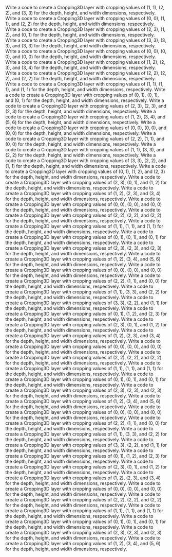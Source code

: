 Write a code to create a Cropping3D layer with cropping values of (1, 1), (2, 2), and (3, 3) for the depth, height, and width dimensions, respectively.
Write a code to create a Cropping3D layer with cropping values of (0, 0), (1, 1), and (2, 2) for the depth, height, and width dimensions, respectively.
Write a code to create a Cropping3D layer with cropping values of (2, 3), (1, 2), and (0, 1) for the depth, height, and width dimensions, respectively.
Write a code to create a Cropping3D layer with cropping values of (3, 3), (3, 3), and (3, 3) for the depth, height, and width dimensions, respectively.
Write a code to create a Cropping3D layer with cropping values of (0, 0), (0, 0), and (0, 0) for the depth, height, and width dimensions, respectively.
Write a code to create a Cropping3D layer with cropping values of (1, 2), (2, 3), and (3, 4) for the depth, height, and width dimensions, respectively.
Write a code to create a Cropping3D layer with cropping values of (2, 2), (2, 2), and (2, 2) for the depth, height, and width dimensions, respectively.
Write a code to create a Cropping3D layer with cropping values of (1, 1), (1, 1), and (1, 1) for the depth, height, and width dimensions, respectively.
Write a code to create a Cropping3D layer with cropping values of (0, 1), (0, 1), and (0, 1) for the depth, height, and width dimensions, respectively.
Write a code to create a Cropping3D layer with cropping values of (2, 3), (2, 3), and (2, 3) for the depth, height, and width dimensions, respectively.
Write a code to create a Cropping3D layer with cropping values of (1, 2), (3, 4), and (5, 6) for the depth, height, and width dimensions, respectively.
Write a code to create a Cropping3D layer with cropping values of (0, 0), (0, 0), and (0, 0) for the depth, height, and width dimensions, respectively.
Write a code to create a Cropping3D layer with cropping values of (2, 2), (1, 1), and (0, 0) for the depth, height, and width dimensions, respectively.
Write a code to create a Cropping3D layer with cropping values of (1, 1), (3, 3), and (2, 2) for the depth, height, and width dimensions, respectively.
Write a code to create a Cropping3D layer with cropping values of (3, 3), (2, 2), and (1, 1) for the depth, height, and width dimensions, respectively.
Write a code to create a Cropping3D layer with cropping values of (0, 1), (1, 2), and (2, 3) for the depth, height, and width dimensions, respectively.
Write a code to create a Cropping3D layer with cropping values of (2, 3), (0, 1), and (1, 2) for the depth, height, and width dimensions, respectively.
Write a code to create a Cropping3D layer with cropping values of (1, 2), (2, 3), and (3, 4) for the depth, height, and width dimensions, respectively.
Write a code to create a Cropping3D layer with cropping values of (0, 0), (0, 0), and (0, 0) for the depth, height, and width dimensions, respectively.
Write a code to create a Cropping3D layer with cropping values of (2, 2), (2, 2), and (2, 2) for the depth, height, and width dimensions, respectively.
Write a code to create a Cropping3D layer with cropping values of (1, 1), (1, 1), and (1, 1) for the depth, height, and width dimensions, respectively.
Write a code to create a Cropping3D layer with cropping values of (0, 1), (0, 1), and (0, 1) for the depth, height, and width dimensions, respectively.
Write a code to create a Cropping3D layer with cropping values of (2, 3), (2, 3), and (2, 3) for the depth, height, and width dimensions, respectively.
Write a code to create a Cropping3D layer with cropping values of (1, 2), (3, 4), and (5, 6) for the depth, height, and width dimensions, respectively.
Write a code to create a Cropping3D layer with cropping values of (0, 0), (0, 0), and (0, 0) for the depth, height, and width dimensions, respectively.
Write a code to create a Cropping3D layer with cropping values of (2, 2), (1, 1), and (0, 0) for the depth, height, and width dimensions, respectively.
Write a code to create a Cropping3D layer with cropping values of (1, 1), (3, 3), and (2, 2) for the depth, height, and width dimensions, respectively.
Write a code to create a Cropping3D layer with cropping values of (3, 3), (2, 2), and (1, 1) for the depth, height, and width dimensions, respectively.
Write a code to create a Cropping3D layer with cropping values of (0, 1), (1, 2), and (2, 3) for the depth, height, and width dimensions, respectively.
Write a code to create a Cropping3D layer with cropping values of (2, 3), (0, 1), and (1, 2) for the depth, height, and width dimensions, respectively.
Write a code to create a Cropping3D layer with cropping values of (1, 2), (2, 3), and (3, 4) for the depth, height, and width dimensions, respectively.
Write a code to create a Cropping3D layer with cropping values of (0, 0), (0, 0), and (0, 0) for the depth, height, and width dimensions, respectively.
Write a code to create a Cropping3D layer with cropping values of (2, 2), (2, 2), and (2, 2) for the depth, height, and width dimensions, respectively.
Write a code to create a Cropping3D layer with cropping values of (1, 1), (1, 1), and (1, 1) for the depth, height, and width dimensions, respectively.
Write a code to create a Cropping3D layer with cropping values of (0, 1), (0, 1), and (0, 1) for the depth, height, and width dimensions, respectively.
Write a code to create a Cropping3D layer with cropping values of (2, 3), (2, 3), and (2, 3) for the depth, height, and width dimensions, respectively.
Write a code to create a Cropping3D layer with cropping values of (1, 2), (3, 4), and (5, 6) for the depth, height, and width dimensions, respectively.
Write a code to create a Cropping3D layer with cropping values of (0, 0), (0, 0), and (0, 0) for the depth, height, and width dimensions, respectively.
Write a code to create a Cropping3D layer with cropping values of (2, 2), (1, 1), and (0, 0) for the depth, height, and width dimensions, respectively.
Write a code to create a Cropping3D layer with cropping values of (1, 1), (3, 3), and (2, 2) for the depth, height, and width dimensions, respectively.
Write a code to create a Cropping3D layer with cropping values of (3, 3), (2, 2), and (1, 1) for the depth, height, and width dimensions, respectively.
Write a code to create a Cropping3D layer with cropping values of (0, 1), (1, 2), and (2, 3) for the depth, height, and width dimensions, respectively.
Write a code to create a Cropping3D layer with cropping values of (2, 3), (0, 1), and (1, 2) for the depth, height, and width dimensions, respectively.
Write a code to create a Cropping3D layer with cropping values of (1, 2), (2, 3), and (3, 4) for the depth, height, and width dimensions, respectively.
Write a code to create a Cropping3D layer with cropping values of (0, 0), (0, 0), and (0, 0) for the depth, height, and width dimensions, respectively.
Write a code to create a Cropping3D layer with cropping values of (2, 2), (2, 2), and (2, 2) for the depth, height, and width dimensions, respectively.
Write a code to create a Cropping3D layer with cropping values of (1, 1), (1, 1), and (1, 1) for the depth, height, and width dimensions, respectively.
Write a code to create a Cropping3D layer with cropping values of (0, 1), (0, 1), and (0, 1) for the depth, height, and width dimensions, respectively.
Write a code to create a Cropping3D layer with cropping values of (2, 3), (2, 3), and (2, 3) for the depth, height, and width dimensions, respectively.
Write a code to create a Cropping3D layer with cropping values of (1, 2), (3, 4), and (5, 6) for the depth, height, and width dimensions, respectively.